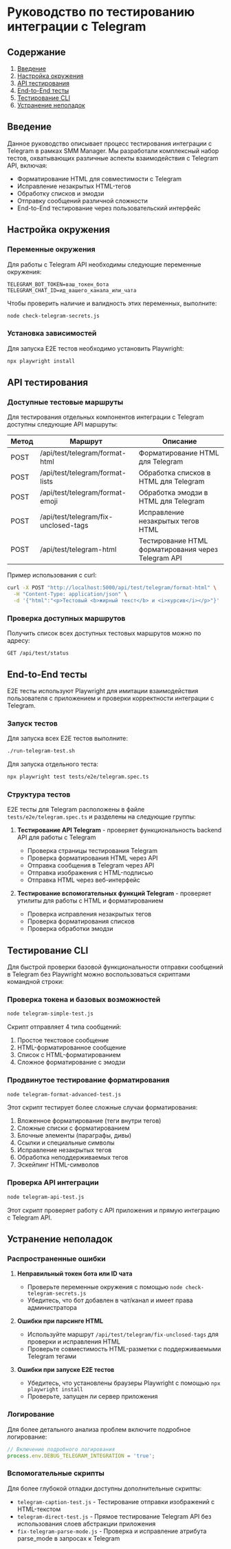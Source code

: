 # Руководство по тестированию интеграции с Telegram

## Содержание
1. [Введение](#введение)
2. [Настройка окружения](#настройка-окружения)
3. [API тестирования](#api-тестирования)
4. [End-to-End тесты](#end-to-end-тесты)
5. [Тестирование CLI](#тестирование-cli)
6. [Устранение неполадок](#устранение-неполадок)

## Введение

Данное руководство описывает процесс тестирования интеграции с Telegram в рамках SMM Manager. Мы разработали комплексный набор тестов, охватывающих различные аспекты взаимодействия с Telegram API, включая:

- Форматирование HTML для совместимости с Telegram
- Исправление незакрытых HTML-тегов
- Обработку списков и эмодзи
- Отправку сообщений различной сложности
- End-to-End тестирование через пользовательский интерфейс

## Настройка окружения

### Переменные окружения

Для работы с Telegram API необходимы следующие переменные окружения:

```
TELEGRAM_BOT_TOKEN=ваш_токен_бота
TELEGRAM_CHAT_ID=ид_вашего_канала_или_чата
```

Чтобы проверить наличие и валидность этих переменных, выполните:

```bash
node check-telegram-secrets.js
```

### Установка зависимостей

Для запуска E2E тестов необходимо установить Playwright:

```bash
npx playwright install
```

## API тестирования

### Доступные тестовые маршруты

Для тестирования отдельных компонентов интеграции с Telegram доступны следующие API маршруты:

| Метод | Маршрут | Описание |
|-------|---------|----------|
| POST | /api/test/telegram/format-html | Форматирование HTML для Telegram |
| POST | /api/test/telegram/format-lists | Обработка списков в HTML для Telegram |
| POST | /api/test/telegram/format-emoji | Обработка эмодзи в HTML для Telegram |
| POST | /api/test/telegram/fix-unclosed-tags | Исправление незакрытых тегов HTML |
| POST | /api/test/telegram-html | Тестирование HTML форматирования через Telegram API |

Пример использования с curl:

```bash
curl -X POST "http://localhost:5000/api/test/telegram/format-html" \
  -H "Content-Type: application/json" \
  -d '{"html":"<p>Тестовый <b>жирный текст</b> и <i>курсив</i></p>"}'
```

### Проверка доступных маршрутов

Получить список всех доступных тестовых маршрутов можно по адресу:

```
GET /api/test/status
```

## End-to-End тесты

E2E тесты используют Playwright для имитации взаимодействия пользователя с приложением и проверки корректности интеграции с Telegram.

### Запуск тестов

Для запуска всех E2E тестов выполните:

```bash
./run-telegram-test.sh
```

Для запуска отдельного теста:

```bash
npx playwright test tests/e2e/telegram.spec.ts
```

### Структура тестов

E2E тесты для Telegram расположены в файле `tests/e2e/telegram.spec.ts` и разделены на следующие группы:

1. **Тестирование API Telegram** - проверяет функциональность backend API для работы с Telegram
   - Проверка страницы тестирования Telegram
   - Проверка форматирования HTML через API
   - Отправка сообщения в Telegram через API
   - Отправка изображения с HTML-подписью
   - Отправка HTML через веб-интерфейс

2. **Тестирование вспомогательных функций Telegram** - проверяет утилиты для работы с HTML и форматированием
   - Проверка исправления незакрытых тегов
   - Проверка форматирования списков
   - Проверка обработки эмодзи

## Тестирование CLI

Для быстрой проверки базовой функциональности отправки сообщений в Telegram без Playwright можно воспользоваться скриптами командной строки:

### Проверка токена и базовых возможностей

```bash
node telegram-simple-test.js
```

Скрипт отправляет 4 типа сообщений:
1. Простое текстовое сообщение
2. HTML-форматированное сообщение
3. Список с HTML-форматированием
4. Сложное форматирование с эмодзи

### Продвинутое тестирование форматирования

```bash
node telegram-format-advanced-test.js
```

Этот скрипт тестирует более сложные случаи форматирования:
1. Вложенное форматирование (теги внутри тегов)
2. Сложные списки с форматированием
3. Блочные элементы (параграфы, дивы)
4. Ссылки и специальные символы
5. Исправление незакрытых тегов
6. Обработка неподдерживаемых тегов
7. Эскейпинг HTML-символов

### Проверка API интеграции

```bash
node telegram-api-test.js
```

Этот скрипт проверяет работу с API приложения и прямую интеграцию с Telegram API.

## Устранение неполадок

### Распространенные ошибки

1. **Неправильный токен бота или ID чата**
   - Проверьте переменные окружения с помощью `node check-telegram-secrets.js`
   - Убедитесь, что бот добавлен в чат/канал и имеет права администратора

2. **Ошибки при парсинге HTML**
   - Используйте маршрут `/api/test/telegram/fix-unclosed-tags` для проверки и исправления HTML
   - Проверьте совместимость HTML-разметки с поддерживаемыми Telegram тегами

3. **Ошибки при запуске E2E тестов**
   - Убедитесь, что установлены браузеры Playwright с помощью `npx playwright install`
   - Проверьте, запущен ли сервер приложения

### Логирование

Для более детального анализа проблем включите подробное логирование:

```javascript
// Включение подробного логирования
process.env.DEBUG_TELEGRAM_INTEGRATION = 'true';
```

### Вспомогательные скрипты

Для более глубокой отладки доступны дополнительные скрипты:

- `telegram-caption-test.js` - Тестирование отправки изображений с HTML-текстом
- `telegram-direct-test.js` - Прямое тестирование Telegram API без использования слоев абстракции приложения
- `fix-telegram-parse-mode.js` - Проверка и исправление атрибута parse_mode в запросах к Telegram